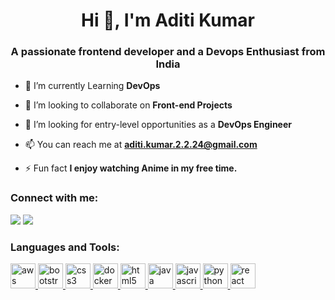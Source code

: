 <h1 align="center">Hi 👋, I'm Aditi Kumar</h1>
<h3 align="center">A passionate frontend developer and a Devops Enthusiast from India</h3>

- 🔭 I’m currently Learning **DevOps**

- 👯 I’m looking to collaborate on **Front-end Projects**

- 🤝 I’m looking for entry-level opportunities as a **DevOps Engineer**

- 📫 You can reach me at **aditi.kumar.2.2.24@gmail.com**

- ⚡ Fun fact **I enjoy watching Anime in my free time.**

<h3 align="left">Connect with me:</h3>
<p align="left">

<a href = "www.linkedin.com/in/aditi-kumar02242/"><img src="https://img.icons8.com/fluent/48/000000/linkedin.png"/></a>
<a href = "https://twitter.com/Aditi_K24"><img src="https://img.icons8.com/color/48/null/twitter--v1.png"/></a>

</p>

<h3 align="left">Languages and Tools:</h3>
<p align="left"> <a href="aws.amazon.com" target="_blank" rel="noreferrer"> <img src="raw.githubusercontent.com/devicons/devicon/master/icons/amazonwebservices/amazonwebservices-original-wordmark.svg" alt="aws" width="40" height="40"/> </a> <a href="getbootstrap.com" target="_blank" rel="noreferrer"> <img src="raw.githubusercontent.com/devicons/devicon/master/icons/bootstrap/bootstrap-plain-wordmark.svg" alt="bootstrap" width="40" height="40"/> </a> <a href="www.w3schools.com/css/" target="_blank" rel="noreferrer"> <img src="raw.githubusercontent.com/devicons/devicon/master/icons/css3/css3-original-wordmark.svg" alt="css3" width="40" height="40"/> </a> <a href="www.docker.com/" target="_blank" rel="noreferrer"> <img src="raw.githubusercontent.com/devicons/devicon/master/icons/docker/docker-original-wordmark.svg" alt="docker" width="40" height="40"/> </a> <a href="www.w3.org/html/" target="_blank" rel="noreferrer"> <img src="raw.githubusercontent.com/devicons/devicon/master/icons/html5/html5-original-wordmark.svg" alt="html5" width="40" height="40"/> </a> <a href="www.java.com" target="_blank" rel="noreferrer"> <img src="raw.githubusercontent.com/devicons/devicon/master/icons/java/java-original.svg" alt="java" width="40" height="40"/> </a> <a href="developer.mozilla.org/en-US/docs/Web/JavaScript" target="_blank" rel="noreferrer"> <img src="raw.githubusercontent.com/devicons/devicon/master/icons/javascript/javascript-original.svg" alt="javascript" width="40" height="40"/> </a> <a href="www.python.org" target="_blank" rel="noreferrer"> <img src="raw.githubusercontent.com/devicons/devicon/master/icons/python/python-original.svg" alt="python" width="40" height="40"/> </a> <a href="reactjs.org/" target="_blank" rel="noreferrer"> <img src="raw.githubusercontent.com/devicons/devicon/master/icons/react/react-original-wordmark.svg" alt="react" width="40" height="40"/> </a> </p>
